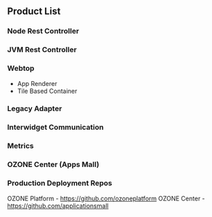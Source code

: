 ## Product List

### Node Rest Controller 

### JVM Rest Controller

### Webtop 
* App Renderer
* Tile Based Container

### Legacy Adapter

### Interwidget Communication

### Metrics

### OZONE Center (Apps Mall)

### Production Deployment Repos
OZONE Platform - https://github.com/ozoneplatform 
OZONE Center - https://github.com/applicationsmall


